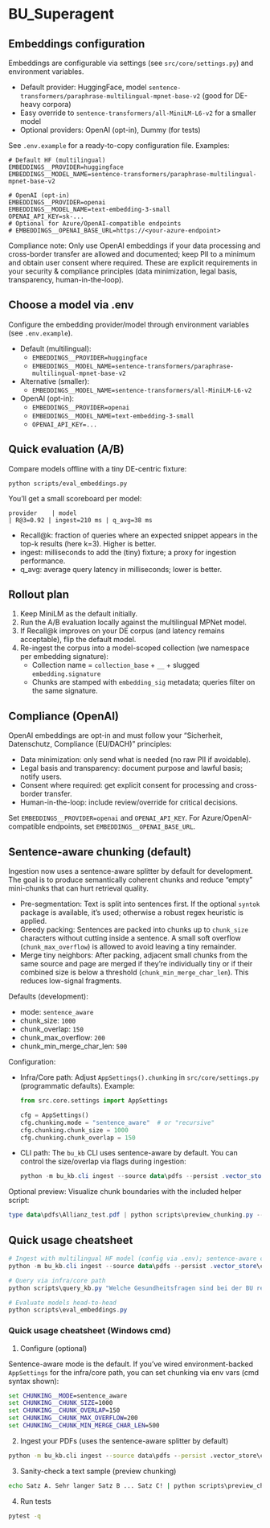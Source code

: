 # BU_Superagent

## Embeddings configuration

Embeddings are configurable via settings (see `src/core/settings.py`) and environment variables.

- Default provider: HuggingFace, model `sentence-transformers/paraphrase-multilingual-mpnet-base-v2` (good for DE-heavy corpora)
- Easy override to `sentence-transformers/all-MiniLM-L6-v2` for a smaller model
- Optional providers: OpenAI (opt-in), Dummy (for tests)

See `.env.example` for a ready-to-copy configuration file. Examples:

```
# Default HF (multilingual)
EMBEDDINGS__PROVIDER=huggingface
EMBEDDINGS__MODEL_NAME=sentence-transformers/paraphrase-multilingual-mpnet-base-v2

# OpenAI (opt-in)
EMBEDDINGS__PROVIDER=openai
EMBEDDINGS__MODEL_NAME=text-embedding-3-small
OPENAI_API_KEY=sk-...
# Optional for Azure/OpenAI-compatible endpoints
# EMBEDDINGS__OPENAI_BASE_URL=https://<your-azure-endpoint>
```

Compliance note: Only use OpenAI embeddings if your data processing and cross-border transfer are allowed and documented; keep PII to a minimum and obtain user consent where required. These are explicit requirements in your security & compliance principles (data minimization, legal basis, transparency, human-in-the-loop).

## Choose a model via .env

Configure the embedding provider/model through environment variables (see `.env.example`).

- Default (multilingual):
	- `EMBEDDINGS__PROVIDER=huggingface`
	- `EMBEDDINGS__MODEL_NAME=sentence-transformers/paraphrase-multilingual-mpnet-base-v2`
- Alternative (smaller):
	- `EMBEDDINGS__MODEL_NAME=sentence-transformers/all-MiniLM-L6-v2`
- OpenAI (opt-in):
	- `EMBEDDINGS__PROVIDER=openai`
	- `EMBEDDINGS__MODEL_NAME=text-embedding-3-small`
	- `OPENAI_API_KEY=...`

## Quick evaluation (A/B)

Compare models offline with a tiny DE-centric fixture:

```
python scripts/eval_embeddings.py
```

You’ll get a small scoreboard per model:

```
provider    | model                                                    | R@3=0.92 | ingest=210 ms | q_avg=38 ms
```

- Recall@k: fraction of queries where an expected snippet appears in the top-k results (here k=3). Higher is better.
- ingest: milliseconds to add the (tiny) fixture; a proxy for ingestion performance.
- q_avg: average query latency in milliseconds; lower is better.

## Rollout plan

1. Keep MiniLM as the default initially.
2. Run the A/B evaluation locally against the multilingual MPNet model.
3. If Recall@k improves on your DE corpus (and latency remains acceptable), flip the default model.
4. Re-ingest the corpus into a model-scoped collection (we namespace per embedding signature):
	 - Collection name = `collection_base` + `__` + slugged `embedding.signature`
	 - Chunks are stamped with `embedding_sig` metadata; queries filter on the same signature.

## Compliance (OpenAI)

OpenAI embeddings are opt-in and must follow your “Sicherheit, Datenschutz, Compliance (EU/DACH)” principles:

- Data minimization: only send what is needed (no raw PII if avoidable).
- Legal basis and transparency: document purpose and lawful basis; notify users.
- Consent where required: get explicit consent for processing and cross-border transfer.
- Human-in-the-loop: include review/override for critical decisions.

Set `EMBEDDINGS__PROVIDER=openai` and `OPENAI_API_KEY`. For Azure/OpenAI-compatible endpoints, set `EMBEDDINGS__OPENAI_BASE_URL`.

## Sentence-aware chunking (default)

Ingestion now uses a sentence-aware splitter by default for development. The goal is to produce semantically coherent chunks and reduce “empty” mini-chunks that can hurt retrieval quality.

- Pre-segmentation: Text is split into sentences first. If the optional `syntok` package is available, it’s used; otherwise a robust regex heuristic is applied.
- Greedy packing: Sentences are packed into chunks up to `chunk_size` characters without cutting inside a sentence. A small soft overflow (`chunk_max_overflow`) is allowed to avoid leaving a tiny remainder.
- Merge tiny neighbors: After packing, adjacent small chunks from the same source and page are merged if they’re individually tiny or if their combined size is below a threshold (`chunk_min_merge_char_len`). This reduces low-signal fragments.

Defaults (development):

- mode: `sentence_aware`
- chunk_size: `1000`
- chunk_overlap: `150`
- chunk_max_overflow: `200`
- chunk_min_merge_char_len: `500`

Configuration:

- Infra/Core path: Adjust `AppSettings().chunking` in `src/core/settings.py` (programmatic defaults). Example:

	```python
	from src.core.settings import AppSettings

	cfg = AppSettings()
	cfg.chunking.mode = "sentence_aware"  # or "recursive"
	cfg.chunking.chunk_size = 1000
	cfg.chunking.chunk_overlap = 150
	```

- CLI path: The `bu_kb` CLI uses sentence-aware by default. You can control the size/overlap via flags during ingestion:

	```powershell
	python -m bu_kb.cli ingest --source data\pdfs --persist .vector_store\chroma --collection bu_knowledge --chunk-size 1000 --chunk-overlap 150
	```

Optional preview: Visualize chunk boundaries with the included helper script:

```powershell
type data\pdfs\Allianz_test.pdf | python scripts\preview_chunking.py --mode sentence_aware --chunk-size 1000 --chunk-overlap 150
```

## Quick usage cheatsheet

```powershell
# Ingest with multilingual HF model (config via .env); sentence-aware chunking by default
python -m bu_kb.cli ingest --source data\pdfs --persist .vector_store\chroma --collection bu_knowledge

# Query via infra/core path
python scripts\query_kb.py "Welche Gesundheitsfragen sind bei der BU relevant?" -k 5

# Evaluate models head-to-head
python scripts\eval_embeddings.py
```

### Quick usage cheatsheet (Windows cmd)

1) Configure (optional)

Sentence-aware mode is the default. If you’ve wired environment-backed `AppSettings` for the infra/core path, you can set chunking via env vars (cmd syntax shown):

```cmd
set CHUNKING__MODE=sentence_aware
set CHUNKING__CHUNK_SIZE=1000
set CHUNKING__CHUNK_OVERLAP=150
set CHUNKING__CHUNK_MAX_OVERFLOW=200
set CHUNKING__CHUNK_MIN_MERGE_CHAR_LEN=500
```

2) Ingest your PDFs (uses the sentence-aware splitter by default)

```cmd
python -m bu_kb.cli ingest --source data\pdfs --persist .vector_store\chroma --collection bu_knowledge
```

3) Sanity-check a text sample (preview chunking)

```cmd
echo Satz A. Sehr langer Satz B ... Satz C! | python scripts\preview_chunking.py --chunk-size 80 --chunk-overlap 20
```

4) Run tests

```cmd
pytest -q
```
